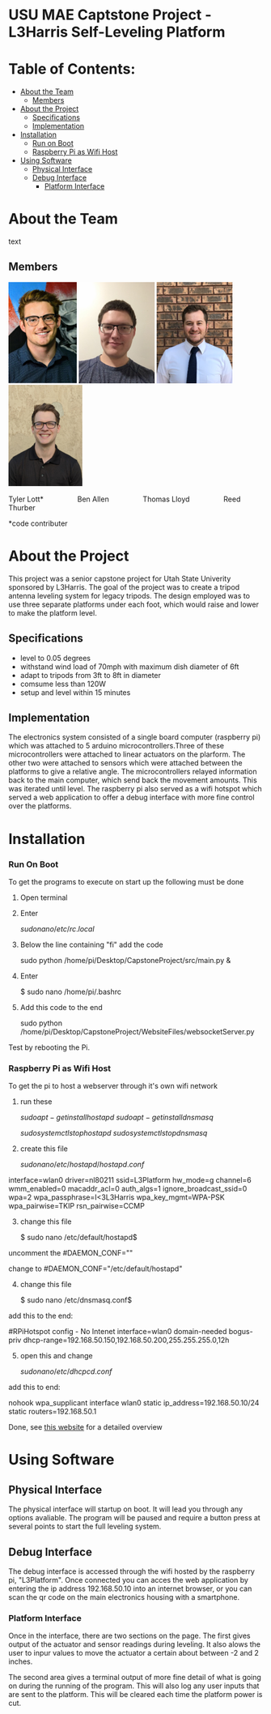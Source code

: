 USU MAE Captstone Project - L3Harris Self-Leveling Platform 
===========================================================

# Table of Contents:

* [About the Team](#about-the-team)
	* [Members](#members)
* [About the Project](#about-the-project)
	* [Specifications](#specifications)
	* [Implementation](#implementation)
* [Installation](#installation)
 	* [Run on Boot](#run-on-boot)
	* [Raspberry Pi as Wifi Host](#raspberry-pi-as-wifi-host)
* [Using Software](#using-software)
	* [Physical Interface](#physical-interface)
	* [Debug Interface](#debug-interface)
		* [Platform Interface](#platform-interface)


# About the Team

text

## Members

<img src="https://github.com/TylerLott/CapstoneProject/blob/main/WebsiteFiles/images/Tyler.png" height="200"/> <img src="https://github.com/TylerLott/CapstoneProject/blob/main/WebsiteFiles/images/Ben.png" height="200"/> <img src="https://github.com/TylerLott/CapstoneProject/blob/main/WebsiteFiles/images/Thomas.png" height="200"/> <img src="https://github.com/TylerLott/CapstoneProject/blob/main/WebsiteFiles/images/Reed.png" height="200"/>

Tyler Lott* &nbsp; &nbsp; &nbsp; &nbsp; &nbsp; &nbsp; &nbsp; &nbsp; Ben Allen &nbsp; &nbsp; &nbsp; &nbsp; &nbsp; &nbsp; &nbsp; &nbsp; Thomas Lloyd &nbsp; &nbsp; &nbsp; &nbsp; &nbsp; &nbsp; &nbsp; &nbsp; Reed Thurber

*code contributer


# About the Project

This project was a senior capstone project for Utah State Univerity sponsored by L3Harris. The goal of the project was to create a tripod antenna leveling system for legacy tripods. The design employed was to use three separate platforms under each foot, which would raise and lower to make the platform level.

## Specifications

- level to 0.05 degrees
- withstand wind load of 70mph with maximum dish diameter of 6ft
- adapt to tripods from 3ft to 8ft in diameter
- comsume less than 120W
- setup and level within 15 minutes

## Implementation

The electronics system consisted of a single board computer (raspberry pi) which was attached to 5 arduino microcontrollers.Three of these microcontrollers were attached to linear actuators on the plarform. The other two were attached to sensors which were attached between the platforms to give a relative angle. The microcontrollers relayed information back to the main computer, which send back the movement amounts. This was iterated until level. The raspberry pi also served as a wifi hotspot which served a web application to offer a debug interface with more fine control over the platforms. 

# Installation

### Run On Boot

To get the programs to execute on start up the following must be done

1. Open terminal

2. Enter 
	

	$sudo nano /etc/rc.local$


3. Below the line containing "fi" add the code


	sudo python /home/pi/Desktop/CapstoneProject/src/main.py &


4. Enter 

	$ sudo nano /home/pi/.bashrc
	
5. Add this code to the end

	sudo python /home/pi/Desktop/CapstoneProject/WebsiteFiles/websocketServer.py

Test by rebooting the Pi.

### Raspberry Pi as Wifi Host

To get the pi to host a webserver through it's own wifi network

1. run these

	$sudo apt-get install hostapd$
	$sudo apt-get install dnsmasq$

	$sudo systemctl stop hostapd$
	$sudo systemctl stop dnsmasq$

2. create this file 

	$sudo nano /etc/hostapd/hostapd.conf$


interface=wlan0
driver=nl80211
ssid=L3Platform
hw_mode=g
channel=6
wmm_enabled=0
macaddr_acl=0
auth_algs=1
ignore_broadcast_ssid=0
wpa=2
wpa_passphrase=I<3L3Harris
wpa_key_mgmt=WPA-PSK
wpa_pairwise=TKIP
rsn_pairwise=CCMP


3. change this file 

	$ sudo nano /etc/default/hostapd$ 

uncomment the 
	#DAEMON_CONF=""

change to 
	 #DAEMON_CONF="/etc/default/hostapd"

4. change this file

	$ sudo nano /etc/dnsmasq.conf$

add this to the end:

#RPiHotspot config - No Intenet
interface=wlan0
domain-needed
bogus-priv
dhcp-range=192.168.50.150,192.168.50.200,255.255.255.0,12h

5. open this and change

	$sudo nano /etc/dhcpcd.conf$

add this to end:

nohook wpa_supplicant
interface wlan0
static ip_address=192.168.50.10/24
static routers=192.168.50.1

Done, see [this website](https://superuser.com/questions/1503862/raspberry-pi-4-hostapd-hotspot-not-visible) for a detailed overview

# Using Software

## Physical Interface

The physical interface will startup on boot. It will lead you through any options avaliable. The program will be paused and require a button press at several points to start the full leveling system.

## Debug Interface

The debug interface is accessed through the wifi hosted by the raspberry pi, "L3Platform". Once connected you can acces the web application by entering the ip address 192.168.50.10 into an internet browser, or you can scan the qr code on the main electronics housing with a smartphone. 

### Platform Interface

Once in the interface, there are two sections on the page. The first gives output of the actuator and sensor readings during leveling. It also alows the user to inpur values to move the actuator a certain about between -2 and 2 inches.

The second area gives a terminal output of more fine detail of what is going on during the running of the program. This will also log any user inputs that are sent to the platform. This will be cleared each time the platform power is cut. 

